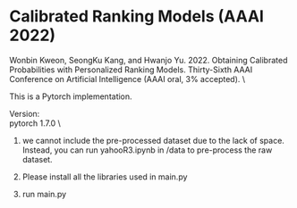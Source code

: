 # Calibrated Ranking Models (AAAI 2022)

Wonbin Kweon, SeongKu Kang, and Hwanjo Yu. 2022. Obtaining Calibrated Probabilities with Personalized Ranking Models. Thirty-Sixth AAAI Conference on Artificial Intelligence (AAAI oral, 3% accepted). \

This is a Pytorch implementation.

Version: \
pytorch 1.7.0 \

1. we cannot include the pre-processed dataset due to the lack of space.
Instead, you can run yahooR3.ipynb in /data to pre-process the raw dataset.

2. Please install all the libraries used in main.py

3. run main.py
